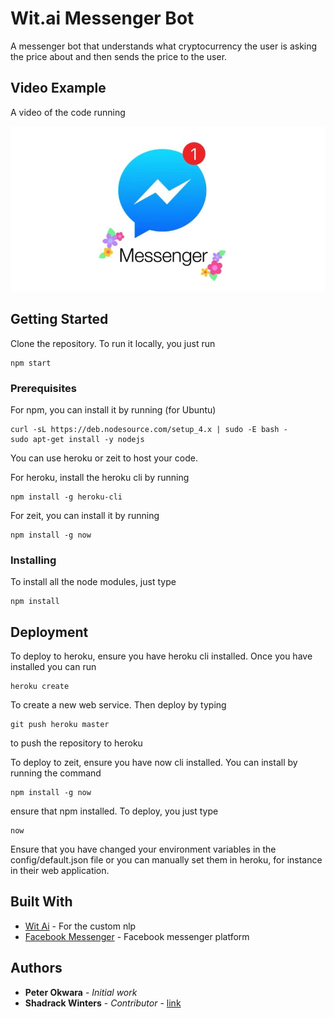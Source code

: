 # Wit.ai Messenger Bot

A messenger bot that understands what cryptocurrency the user is asking the price about and then sends the price to the user.

## Video Example

A video of the code running

<a href="http://www.youtube.com/watch?feature=player_embedded&v=e3wnCErhFBU" target="_blank"><p align="center"><img src="./Assets/messenger.jpg" 
alt="wit.ai messenger bot"/></p></a>

## Getting Started

Clone the repository. To run it locally, you just run 
```
npm start
```

### Prerequisites

For npm, you can install it by running (for Ubuntu)
```
curl -sL https://deb.nodesource.com/setup_4.x | sudo -E bash -
sudo apt-get install -y nodejs
```

You can use heroku or zeit to host your code.

For heroku, install the heroku cli by running
```
npm install -g heroku-cli
``` 

For zeit, you can install it by running
```
npm install -g now
```


### Installing

To install all the node modules, just type

```
npm install
```

## Deployment

To deploy to heroku, ensure you have heroku cli installed. Once you have installed you can run
```
heroku create
```
To create a new web service. Then deploy by typing 
```
git push heroku master

```
to push the repository to heroku


To deploy to zeit, ensure you have now cli installed. You can install by running the command
```
npm install -g now

```
ensure that npm installed. To deploy, you just type
```
now

```

Ensure that you have changed your environment variables in the config/default.json file or you can manually set them in heroku, for instance in their web application.

## Built With

* [Wit Ai](https://wit.ai/) - For the custom nlp
* [Facebook Messenger](https://developers.facebook.com/products/messenger/overview/) - Facebook messenger platform

## Authors

* **Peter Okwara** - *Initial work* 
* **Shadrack Winters** - *Contributor* - [link](https://github.com/ShadrackNdolo)


